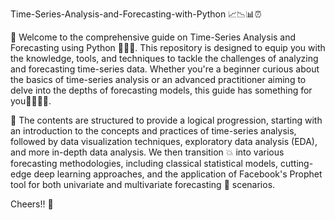Time-Series-Analysis-and-Forecasting-with-Python 📈📉📊⏰


🤘 Welcome to the comprehensive guide on Time-Series Analysis and Forecasting using Python 👨🏻‍💻. This repository is designed to equip you with the knowledge, tools, and techniques to tackle the challenges of analyzing and forecasting time-series data. Whether you're a beginner curious about the basics of time-series analysis or an advanced practitioner aiming to delve into the depths of forecasting models, this guide has something for you🫱🏻‍🫲🏼.

🚀 The contents are structured to provide a logical progression, starting with an introduction to the concepts and practices of time-series analysis, followed by data visualization techniques, exploratory data analysis (EDA), and more in-depth data analysis. We then transition 💥 into various forecasting methodologies, including classical statistical models, cutting-edge deep learning approaches, and the application of Facebook's Prophet tool for both univariate and multivariate forecasting 🌟 scenarios.

Cheers!! 🍻
